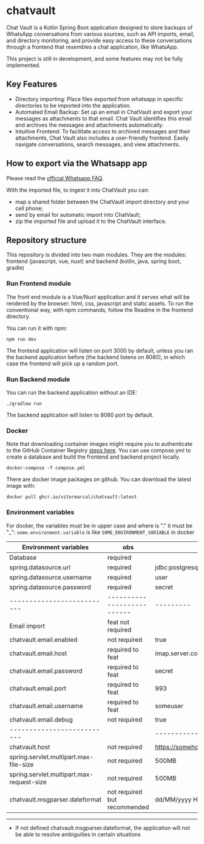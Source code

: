 # chatvault

Chat Vault is a Kotlin Spring Boot application designed to store backups of WhatsApp conversations from various sources, such as API imports, email, and directory monitoring, and provide easy access to these conversations through a frontend that resembles a chat application, like WhatsApp.

This project is still in development, and some features may not be fully implemented.

## Key Features
* Directory importing: Place files exported from whatsapp in specific directories to be imported into the application.
* Automated Email Backup: Set up an email in ChatVault and export your messages as attachments to that email. Chat Vault identifies this email and archives the messages and attachments automatically.
* Intuitive Frontend: To facilitate access to archived messages and their attachments, Chat Vault also includes a user-friendly frontend. Easily navigate conversations, search messages, and view attachments.

## How to export via the Whatsapp app

Please read the [official Whatsapp FAQ](https://faq.whatsapp.com/1180414079177245/?cms_platform=android).

With the imported file, to ingest it into ChatVault you can:

* map a shared folder between the ChatVault import directory and your cell phone;
* send by email for automatic import into ChatVault;
* zip the imported file and upload it to the ChatVault interface.

## Repository structure

This repository is divided into two main modules. They are the modules: frontend (javascript, vue, nuxt) and backend (kotlin, java, spring boot, gradle)

### Run Frontend module

The front end module is a Vue/Nuxt application and it serves what will be rendered by the browser: html, css, javascript and static assets.
To run the conventional way, with npm commands, follow the Readme in the frontend directory.

You can run it with npm:

`npm run dev`

The frontend application will listen on port 3000 by default, unless you ran the backend application before (the backend listens on 8080), in which case the frontend will pick up a random port.

### Run Backend module

You can run the backend application without an IDE:

`./gradlew run`

The backend application will listen to 8080 port by default.


### Docker

Note that downloading container images might require you to authenticate to the GitHub Container Registry [steps here](https://docs.github.com/en/packages/working-with-a-github-packages-registry/working-with-the-container-registry#authenticating-to-the-container-registry).
You can use compose.yml to create a database and build the frontend and backend project locally.

`docker-compose -f compose.yml`

There are docker image packages on github. You can download the latest image with: 

`docker pull ghcr.io/vitormarcal/chatvault:latest`

### Environment variables
For docker,  the variables must be in upper case and where is "." it must be "_":
`some.environment.variable` is like `SOME_ENVIRONMENT_VARIABLE` in docker

| Environment variables                     | obs                          | example                                            |
|-------------------------------------------|------------------------------|----------------------------------------------------|
| Database                                  | required                     |                                                    |
| spring.datasource.url                     | required                     | jdbc:postgresql://database_host:5432/database_name |
| spring.datasource.username                | required                     | user                                               |
| spring.datasource.password                | required                     | secret                                             |
| --------------------------                | --------------------------   | ---------                                          |
| Email import                              | feat not required            |                                                    |
| chatvault.email.enabled                   | not required                 | true                                               |
| chatvault.email.host                      | required  to feat            | imap.server.com                                    |
| chatvault.email.password                  | required  to feat            | secret                                             |
| chatvault.email.port                      | required  to feat            | 993                                                |
| chatvault.email.username                  | required  to feat            | someuser                                           |
| chatvault.email.debug                     | not required                 | true                                               |
| --------------------------                |                              | --------------------------                         |
| chatvault.host                            | not required                 | https://somehost.com ,http://localhost:3000        |
| spring.servlet.multipart.max-file-size    | not required                 | 500MB                                              |
| spring.servlet.multipart.max-request-size | not required                 | 500MB                                              |
| chatvault.msgparser.dateformat            | not required but recommended | dd/MM/yyyy HH:mm                                   |
------

* If not defined chatvault.msgparser.dateformat, the application will not be able to resolve ambiguities in certain situations